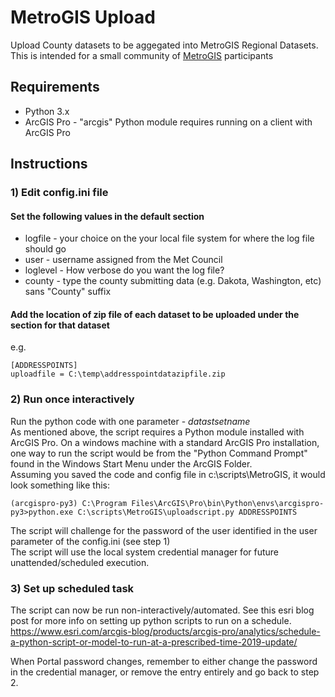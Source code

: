 # MetroGIS Upload
Upload County datasets to be aggegated into MetroGIS Regional Datasets. This is intended for a small community of [MetroGIS](https://metrogis.org/) participants


## Requirements
* Python 3.x
* ArcGIS Pro - "arcgis" Python module requires running on a client with ArcGIS Pro


## Instructions
### 1) Edit config.ini file
#### Set the following values in the default section
* logfile - your choice on the your local file system for where the log file should go
* user - username assigned from the Met Council
* loglevel - How verbose do you want the log file?
* county - type the county submitting data (e.g. Dakota, Washington, etc) sans "County" suffix

#### Add the location of zip file of each dataset to be uploaded under the section for that dataset
e.g.
~~~
[ADDRESSPOINTS]
uploadfile = C:\temp\addresspointdatazipfile.zip
~~~
### 2) Run once interactively
Run the python code with one parameter - *datastsetname* \
As mentioned above, the script requires a Python module installed with ArcGIS Pro. On a windows machine with a standard ArcGIS Pro installation, one way to run the script would be from the "Python Command Prompt" found in the Windows Start Menu under the ArcGIS Folder. \
Assuming you saved the code and config file in c:\scripts\MetroGIS, it would look something like this:
~~~
(arcgispro-py3) C:\Program Files\ArcGIS\Pro\bin\Python\envs\arcgispro-py3>python.exe C:\scripts\MetroGIS\uploadscript.py ADDRESSPOINTS
~~~

The script will challenge for the password of the user identified in the user parameter of the config.ini (see step 1)\
The script will use the local system credential manager for future unattended/scheduled execution.


### 3) Set up scheduled task
The script can now be run non-interactively/automated. See this esri blog post for more info on setting up python scripts to run on a schedule. https://www.esri.com/arcgis-blog/products/arcgis-pro/analytics/schedule-a-python-script-or-model-to-run-at-a-prescribed-time-2019-update/

When Portal password changes, remember to either change the password in the credential manager, or remove the entry entirely and go back to step 2.
